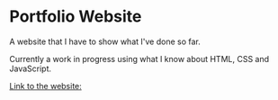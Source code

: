 # Portfolio Website
 A website that I have to show what I've done so far.

 Currently a work in progress using what I know about HTML, CSS and JavaScript.

[Link to the website:](https://obsidiosteel.github.io/Portfolio-Website/)
